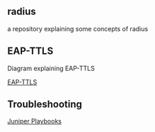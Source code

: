 ## radius
a repository explaining some concepts of radius

## EAP-TTLS
Diagram explaining EAP-TTLS

[EAP-TTLS](https://github.com/jhgrazier/radius/tree/main/EAP-TTLS)

## Troubleshooting
[Juniper Playbooks](https://github.com/jhgrazier/radius/tree/main/Troubleshooting/README.md)
